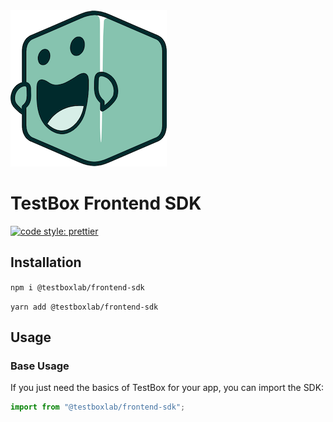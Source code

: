 <img src="docs/pedals.png" srcSet="docs/pedals@2x.png 2x">

# TestBox Frontend SDK

[![code style: prettier](https://img.shields.io/badge/code_style-prettier-ff69b4.svg?style=flat-square)](https://github.com/prettier/prettier)

## Installation

`npm i @testboxlab/frontend-sdk`

`yarn add @testboxlab/frontend-sdk`

## Usage

### Base Usage

If you just need the basics of TestBox for your app, you can import the SDK:

```javascript
import from "@testboxlab/frontend-sdk";
```
